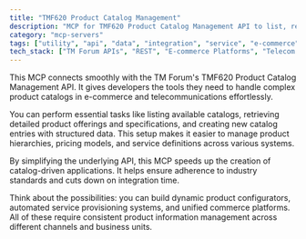 ```yaml
---
title: "TMF620 Product Catalog Management"
description: "MCP for TMF620 Product Catalog Management API to list, retrieve, and create catalogs, product offerings, and specifications."
category: "mcp-servers"
tags: ["utility", "api", "data", "integration", "service", "e-commerce", "telecommunications", "product management"]
tech_stack: ["TM Forum APIs", "REST", "E-commerce Platforms", "Telecom BSS", "Product Information Management", "catalog-driven applications"]
---
```


This MCP connects smoothly with the TM Forum's TMF620 Product Catalog Management API. It gives developers the tools they need to handle complex product catalogs in e-commerce and telecommunications effortlessly.

You can perform essential tasks like listing available catalogs, retrieving detailed product offerings and specifications, and creating new catalog entries with structured data. This setup makes it easier to manage product hierarchies, pricing models, and service definitions across various systems.

By simplifying the underlying API, this MCP speeds up the creation of catalog-driven applications. It helps ensure adherence to industry standards and cuts down on integration time.

Think about the possibilities: you can build dynamic product configurators, automated service provisioning systems, and unified commerce platforms. All of these require consistent product information management across different channels and business units.